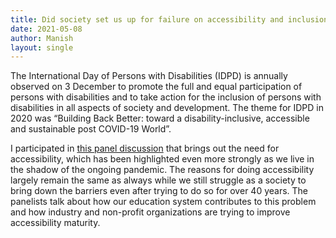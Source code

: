 ```yaml
---
title: Did society set us up for failure on accessibility and inclusion
date: 2021-05-08
author: Manish
layout: single
---
```

The International Day of Persons with Disabilities (IDPD) is annually observed on 3 December to promote the full and equal participation of persons with disabilities and to take action for the inclusion of persons with disabilities in all aspects of society and development. The theme for IDPD in 2020 was “Building Back Better: toward a disability-inclusive, accessible and sustainable post COVID-19 World”.  

I participated in [this panel discussion](https://www.publicissapient.com/insights/idpd-webinar?mk=kjk) that brings out the need for accessibility, which has been highlighted even more strongly as we live in the shadow of the ongoing pandemic.
The reasons for doing accessibility largely remain the same as always while we still struggle as a society to bring down the barriers even after trying to do so for over 40 years. The panelists talk about how our education system contributes to this problem and how industry and non-profit organizations are trying to improve accessibility maturity.
